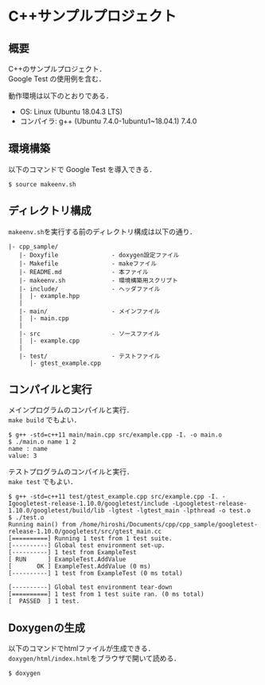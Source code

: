 # C++サンプルプロジェクト

## 概要

C++のサンプルプロジェクト．    
Google Test の使用例を含む．


動作環境は以下のとおりである．
* OS: Linux (Ubuntu 18.04.3 LTS)
* コンパイラ: g++ (Ubuntu 7.4.0-1ubuntu1~18.04.1) 7.4.0

## 環境構築

以下のコマンドで Google Test を導入できる．

```
$ source makeenv.sh
```

## ディレクトリ構成

`makeenv.sh`を実行する前のディレクトリ構成は以下の通り．

```
|- cpp_sample/
   |- Doxyfile               - doxygen設定ファイル
   |- Makefile               - makeファイル
   |- README.md              - 本ファイル
   |- makeenv.sh             - 環境構築用スクリプト
   |- include/               - ヘッダファイル
   |  |- example.hpp
   |
   |- main/                  - メインファイル
   |  |- main.cpp
   |
   |- src                    - ソースファイル
   |  |- example.cpp
   |
   |- test/                  - テストファイル
      |- gtest_example.cpp
```

## コンパイルと実行

メインプログラムのコンパイルと実行．    
`make build` でもよい．

```
$ g++ -std=c++11 main/main.cpp src/example.cpp -I. -o main.o
$ ./main.o name 1 2
name : name
value: 3
```

テストプログラムのコンパイルと実行．    
`make test` でもよい．

```
$ g++ -std=c++11 test/gtest_example.cpp src/example.cpp -I. -Igoogletest-release-1.10.0/googletest/include -Lgoogletest-release-1.10.0/googletest/build/lib -lgtest -lgtest_main -lpthread -o test.o
$ ./test.o
Running main() from /home/hiroshi/Documents/cpp/cpp_sample/googletest-release-1.10.0/googletest/src/gtest_main.cc
[==========] Running 1 test from 1 test suite.
[----------] Global test environment set-up.
[----------] 1 test from ExampleTest
[ RUN      ] ExampleTest.AddValue
[       OK ] ExampleTest.AddValue (0 ms)
[----------] 1 test from ExampleTest (0 ms total)

[----------] Global test environment tear-down
[==========] 1 test from 1 test suite ran. (0 ms total)
[  PASSED  ] 1 test.
```

## Doxygenの生成

以下のコマンドでhtmlファイルが生成できる．    
`doxygen/html/index.html`をブラウザで開いて読める．

```
$ doxygen
```


